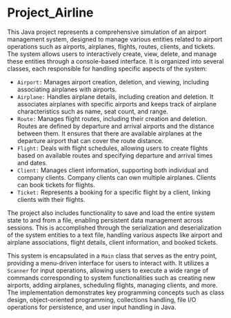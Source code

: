 # Project_Airline
This Java project represents a comprehensive simulation of an airport management system, designed to manage various entities related to airport operations such as airports, airplanes, flights, routes, clients, and tickets. The system allows users to interactively create, view, delete, and manage these entities through a console-based interface. It is organized into several classes, each responsible for handling specific aspects of the system:
* `Airport:` Manages airport creation, deletion, and viewing, including associating airplanes with airports.
* `Airplane:` Handles airplane details, including creation and deletion. It associates airplanes with specific airports and keeps track of airplane characteristics such as name, seat count, and range.
* `Route:` Manages flight routes, including their creation and deletion. Routes are defined by departure and arrival airports and the distance between them. It ensures that there are available airplanes at the departure airport that can cover the route distance.
* `Flight:` Deals with flight schedules, allowing users to create flights based on available routes and specifying departure and arrival times and dates.
* `Client:` Manages client information, supporting both individual and company clients. Company clients can own multiple airplanes. Clients can book tickets for flights.
* `Ticket:` Represents a booking for a specific flight by a client, linking clients with their flights.

The project also includes functionality to save and load the entire system state to and from a file, enabling persistent data management across sessions. This is accomplished through the serialization and deserialization of the system entities to a text file, handling various aspects like airport and airplane associations, flight details, client information, and booked tickets.

This system is encapsulated in a `Main` class that serves as the entry point, providing a menu-driven interface for users to interact with. It utilizes a `Scanner` for input operations, allowing users to execute a wide range of commands corresponding to system functionalities such as creating new airports, adding airplanes, scheduling flights, managing clients, and more. The implementation demonstrates key programming concepts such as class design, object-oriented programming, collections handling, file I/O operations for persistence, and user input handling in Java.
